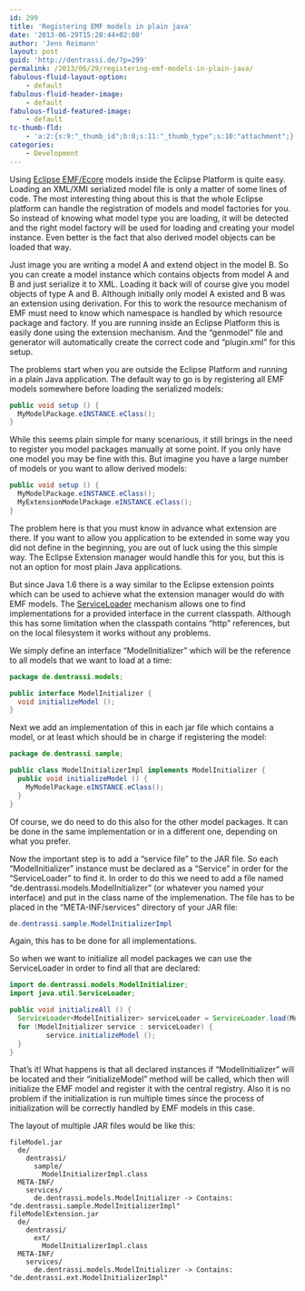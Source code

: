```yaml
---
id: 299
title: 'Registering EMF models in plain java'
date: '2013-06-29T15:28:44+02:00'
author: 'Jens Reimann'
layout: post
guid: 'http://dentrassi.de/?p=299'
permalink: /2013/06/29/registering-emf-models-in-plain-java/
fabulous-fluid-layout-option:
    - default
fabulous-fluid-header-image:
    - default
fabulous-fluid-featured-image:
    - default
tc-thumb-fld:
    - 'a:2:{s:9:"_thumb_id";b:0;s:11:"_thumb_type";s:10:"attachment";}'
categories:
    - Development
---
```


Using [Eclipse EMF/Ecore](http://www.eclipse.org/modeling/emf/?project=emf#emf "Eclipse EMF/ECore") models inside the Eclipse Platform is quite easy. Loading an XML/XMI serialized model file is only a matter of some lines of code. The most interesting thing about this is that the whole Eclipse platform can handle the registration of models and model factories for you. So instead of knowing what model type you are loading, it will be detected and the right model factory will be used for loading and creating your model instance. Even better is the fact that also derived model objects can be loaded that way.

<!-- more -->

Just image you are writing a model A and extend object in the model B. So you can create a model instance which contains objects from model A and B and just serialize it to XML. Loading it back will of course give you model objects of type A and B. Although initially only model A existed and B was an extension using derivation. For this to work the resource mechanism of EMF must need to know which namespace is handled by which resource package and factory. If you are running inside an Eclipse Platform this is easily done using the extension mechanism. And the “genmodel” file and generator will automatically create the correct code and “plugin.xml” for this setup.

The problems start when you are outside the Eclipse Platform and running in a plain Java application. The default way to go is by registering all EMF models somewhere before loading the serialized models:

```java
public void setup () {
  MyModelPackage.eINSTANCE.eClass();
}
```

  
While this seems plain simple for many scenarious, it still brings in the need to register you model packages manually at some point. If you only have one model you may be fine with this. But imagine you have a large number of models or you want to allow derived models:

```java
public void setup () {
  MyModelPackage.eINSTANCE.eClass();
  MyExtensionModelPackage.eINSTANCE.eClass();
}
```

The problem here is that you must know in advance what extension are there. If you want to allow you application to be extended in some way you did not define in the beginning, you are out of luck using the this simple way. The Eclipse Extension manager would handle this for you, but this is not an option for most plain Java applications.

But since Java 1.6 there is a way similar to the Eclipse extension points which can be used to achieve what the extension manager would do with EMF models. The [ServiceLoader](http://docs.oracle.com/javase/6/docs/api/java/util/ServiceLoader.html "ServiceLoader") mechanism allows one to find implementations for a provided interface in the current classpath. Although this has some limitation when the classpath contains “http” references, but on the local filesystem it works without any problems.

We simply define an interface “ModelInitializer” which will be the reference to all models that we want to load at a time:

```java
package de.dentrassi.models;

public interface ModelInitializer {
  void initializeModel ();
}
```

Next we add an implementation of this in each jar file which contains a model, or at least which should be in charge if registering the model:

```java
package de.dentrassi.sample;

public class ModelInitializerImpl implements ModelInitializer {
  public void initializeModel () {
    MyModelPackage.eINSTANCE.eClass();
  }
}
```

Of course, we do need to do this also for the other model packages. It can be done in the same implementation or in a different one, depending on what you prefer.

Now the important step is to add a “service file” to the JAR file. So each “ModelInitializer” instance must be declared as a “Service” in order for the “ServiceLoader” to find it. In order to do this we need to add a file named “de.dentrassi.models.ModelInitializer” (or whatever you named your interface) and put in the class name of the implemenation. The file has to be placed in the “META-INF/services” directory of your JAR file:

```java
de.dentrassi.sample.ModelInitializerImpl
```

Again, this has to be done for all implementations.

So when we want to initialize all model packages we can use the ServiceLoader in order to find all that are declared:

```java
import de.dentrassi.models.ModelInitializer;
import java.util.ServiceLoader;

public void initializeAll () {
  ServiceLoader<ModelInitializer> serviceLoader = ServiceLoader.load(ModelInitializer.class);
  for (ModelInitializer service : serviceLoader) {
         service.initializeModel ();
  }
}

```

That’s it! What happens is that all declared instances if “ModelInitializer” will be located and their “initializeModel” method will be called, which then will initialize the EMF model and register it with the central registry. Also it is no problem if the initialization is run multiple times since the process of initialization will be correctly handled by EMF models in this case.

The layout of multiple JAR files would be like this:

```
fileModel.jar
  de/
    dentrassi/
      sample/
        ModelInitializerImpl.class
  META-INF/
    services/
      de.dentrassi.models.ModelInitializer -> Contains: "de.dentrassi.sample.ModelInitializerImpl"
fileModelExtension.jar
  de/
    dentrassi/
      ext/
        ModelInitializerImpl.class
  META-INF/
    services/
      de.dentrassi.models.ModelInitializer -> Contains: "de.dentrassi.ext.ModelInitializerImpl"
```
